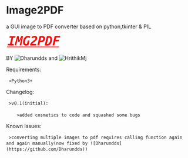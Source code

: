 # Image2PDF
a GUI image to PDF converter based on python,tkinter & PIL



![alt text](https://github.com/HrithikMJ/Image2PDF/blob/main/Logo.png?raw=true)



BY ![Dharundds](https://github.com/Dharundds) and ![HrithikMj](https://github.com/HrithikMJ)

Requirements:


     >Python3+



Changelog:

     >v0.1(initial):

        >added cosmetics to code and squashed some bugs  




Known Issues:

     >converting multiple images to pdf requires calling function again and again manually(now fixed by ![Dharundds](https://github.com/Dharundds))
